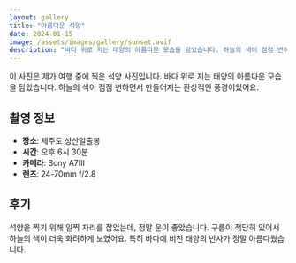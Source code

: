 ```yaml
---
layout: gallery
title: "아름다운 석양"
date: 2024-01-15
image: /assets/images/gallery/sunset.avif
description: "바다 위로 지는 태양의 아름다운 모습을 담았습니다. 하늘의 색이 점점 변하면서 만들어지는 환상적인 풍경입니다."
---
```


이 사진은 제가 여행 중에 찍은 석양 사진입니다. 바다 위로 지는 태양의 아름다운 모습을 담았습니다. 하늘의 색이 점점 변하면서 만들어지는 환상적인 풍경이었어요.

## 촬영 정보
- **장소**: 제주도 성산일출봉
- **시간**: 오후 6시 30분
- **카메라**: Sony A7III
- **렌즈**: 24-70mm f/2.8

## 후기
석양을 찍기 위해 일찍 자리를 잡았는데, 정말 운이 좋았습니다. 구름이 적당히 있어서 하늘의 색이 더욱 화려하게 보였어요. 특히 바다에 비친 태양의 반사가 정말 아름다웠습니다.
